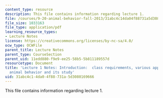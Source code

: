 ```yaml
---
content_type: resource
description: This file contains information regarding lecture 1.
file: /courses/9-20-animal-behavior-fall-2013/31abc4c14da04f88731a5d3080169666_MIT9_20F13_Lec1.pdf
file_size: 1033163
file_type: application/pdf
learning_resource_types:
- Lecture Notes
license: https://creativecommons.org/licenses/by-nc-sa/4.0/
ocw_type: OCWFile
parent_title: Lecture Notes
parent_type: CourseSection
parent_uid: 11edd880-f9e9-ee25-58b5-5b811189557d
resourcetype: Document
title: 'Lecture 1 Notes: Introduction:  class requirements, various approaches to
  animal behavior and its study'
uid: 31abc4c1-4da0-4f88-731a-5d3080169666
---
```

This file contains information regarding lecture 1.